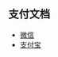 ## 支付文档
- [微信](https://pay.weixin.qq.com/wiki/doc/api/app/app.php?chapter=9_12&index=2)
- [支付宝](https://docs.open.alipay.com/59/103663)
